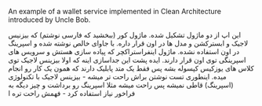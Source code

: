 An example of a wallet service implemented in Clean Architecture introduced by Uncle Bob.

این اپ از دو ماژول تشکیل شده.
ماژول کور (ببخشید که فارسی نوشتم) که بیزنیس لاجیک و ابسترکشن و مدل ها در اون قرار داره. با جاوای خالص نوشته شده و اسپرینگ در اون استفاده نشده.
ماژول اینفراستراکچر که پیاده سازی هستش و سرویس های اسپرینگی توی اون قرار دارند.
ایده پشت این جداسازی اینه که اولا بیزینس لاجیک توی کلاس های یوزکیس کپسوله بشه پس فقط یک متد پابلیک دارند که همون یک کار رو انجام میده. اینطوری تست نوشتن
براش راحت تر میشه - بیزینس لاجیک با تکنولوژی (اسپرینگ) قاطی نمیشه پس راحت میشه مثلا اسپرینگ رو برداشت و چیز دیگه به فراخور نیاز استفاده کرد - فهمش راحت تره
ا
